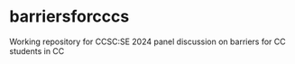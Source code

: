 # barriersforcccs
Working repository for CCSC:SE 2024 panel discussion on barriers for CC students in CC
